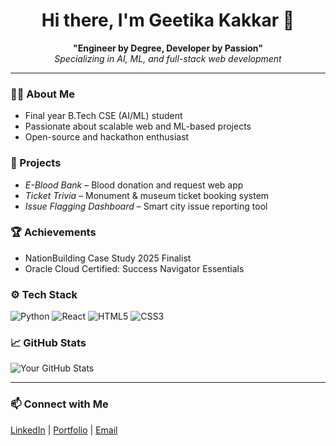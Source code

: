 <h1 align="center">Hi there, I'm Geetika Kakkar 👋</h1>

<p align="center">
  <b>"Engineer by Degree, Developer by Passion"</b><br>
  <i>Specializing in AI, ML, and full-stack web development</i>
</p>

---

### 🧑‍💻 About Me
- Final year B.Tech CSE (AI/ML) student
- Passionate about scalable web and ML-based projects
- Open-source and hackathon enthusiast

### 🚀 Projects
- *E-Blood Bank* – Blood donation and request web app  
- *Ticket Trivia* – Monument & museum ticket booking system  
- *Issue Flagging Dashboard* – Smart city issue reporting tool  

### 🏆 Achievements
- NationBuilding Case Study 2025 Finalist  
- Oracle Cloud Certified: Success Navigator Essentials  

### ⚙ Tech Stack
![Python](https://img.shields.io/badge/Python-3776AB?style=for-the-badge&logo=python&logoColor=white)
![React](https://img.shields.io/badge/React-20232A?style=for-the-badge&logo=react)
![HTML5](https://img.shields.io/badge/HTML5-E34F26?style=for-the-badge&logo=html5)
![CSS3](https://img.shields.io/badge/CSS3-1572B6?style=for-the-badge&logo=css3)

### 📈 GitHub Stats
![Your GitHub Stats](https://github-readme-stats.vercel.app/api?username=yourusername&show_icons=true&theme=tokyonight)

---

### 📫 Connect with Me
[LinkedIn](#) | [Portfolio](#) | [Email](mailto:your@email.com)
